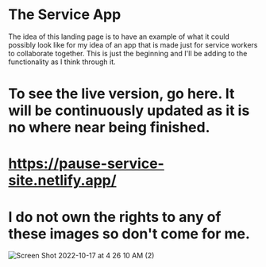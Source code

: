 # The Service App

The idea of this landing page is to have an example of what it could possibly look like for my idea of an app that is made just for service workers to collaborate together. This is just the beginning and I'll be adding to the functionality as I think through it.

# To see the live version, go here. It will be continuously updated as it is no where near being finished.
# https://pause-service-site.netlify.app/

# I do not own the rights to any of these images so don't come for me.
![Screen Shot 2022-10-17 at 4 26 10 AM (2)](https://user-images.githubusercontent.com/84490798/196141834-5a38f386-7479-44d4-bac8-0531c7f131a1.png)
